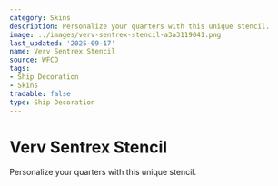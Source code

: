 ```yaml
---
category: Skins
description: Personalize your quarters with this unique stencil.
image: ../images/verv-sentrex-stencil-a3a3119041.png
last_updated: '2025-09-17'
name: Verv Sentrex Stencil
source: WFCD
tags:
- Ship Decoration
- Skins
tradable: false
type: Ship Decoration
---
```


# Verv Sentrex Stencil

Personalize your quarters with this unique stencil.

